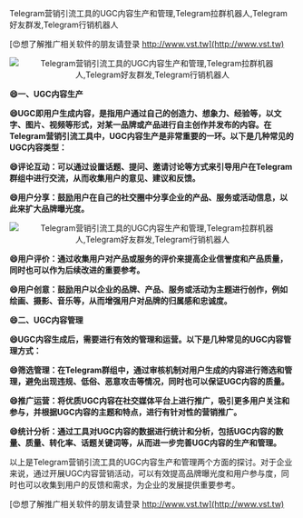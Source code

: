 Telegram营销引流工具的UGC内容生产和管理,Telegram拉群机器人,Telegram好友群发,Telegram行销机器人

[😍想了解推广相关软件的朋友请登录 http://www.vst.tw](http://www.vst.tw)

 <center><img src="https://vst.tw/MP4/tuiguang/png/4.png" alt="Telegram营销引流工具的UGC内容生产和管理,Telegram拉群机器人,Telegram好友群发,Telegram行销机器人"></center>

**😄一、UGC内容生产**

**😄UGC即用户生成内容，是指用户通过自己的创造力、想象力、经验等，以文字、图片、视频等形式，对某一品牌或产品进行自主创作并发布的内容。在Telegram营销引流工具中，UGC内容生产是非常重要的一环。以下是几种常见的UGC内容类型：**

**😄评论互动：可以通过设置话题、提问、邀请讨论等方式来引导用户在Telegram群组中进行交流，从而收集用户的意见、建议和反馈。**

**😄用户分享：鼓励用户在自己的社交圈中分享企业的产品、服务或活动信息，以此来扩大品牌曝光度。**

 <center><img src="https://vst.tw/MP4/tuiguang/png/6.png" alt="Telegram营销引流工具的UGC内容生产和管理,Telegram拉群机器人,Telegram好友群发,Telegram行销机器人"></center>

**😄用户评价：通过收集用户对产品或服务的评价来提高企业信誉度和产品质量，同时也可以作为后续改进的重要参考。**

**😄用户创意：鼓励用户以企业的品牌、产品、服务或活动为主题进行创作，例如绘画、摄影、音乐等，从而增强用户对品牌的归属感和忠诚度。**

**😄二、UGC内容管理**

**😄UGC内容生成后，需要进行有效的管理和运营。以下是几种常见的UGC内容管理方式：**

**😄筛选管理：在Telegram群组中，通过审核机制对用户生成的内容进行筛选和管理，避免出现违规、低俗、恶意攻击等情况，同时也可以保证UGC内容的质量。**

**😄推广运营：将优质UGC内容在社交媒体平台上进行推广，吸引更多用户关注和参与，并根据UGC内容的主题和特点，进行有针对性的营销推广。**

**😄统计分析：通过工具对UGC内容的数据进行统计和分析，包括UGC内容的数量、质量、转化率、话题关键词等，从而进一步完善UGC内容的生产和管理。**

以上是Telegram营销引流工具的UGC内容生产和管理两个方面的探讨。对于企业来说，通过开展UGC内容营销活动，可以有效提高品牌曝光度和用户参与度，同时也可以收集到用户的反馈和需求，为企业的发展提供重要参考。

[😍想了解推广相关软件的朋友请登录 http://www.vst.tw](http://www.vst.tw)



